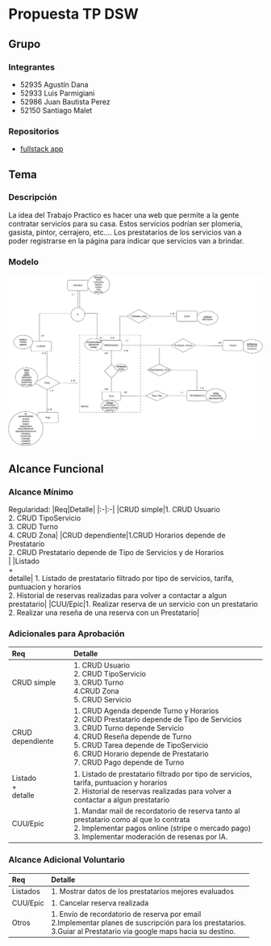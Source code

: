 # Propuesta TP DSW

## Grupo

### Integrantes

- 52935 Agustín Dana
- 52933 Luis Parmigiani
- 52986 Juan Bautista Perez
- 52150 Santiago Malet

### Repositorios

- [fullstack app](https://github.com/Anfibio0010/tpDSW)

## Tema

### Descripción

La idea del Trabajo Practico es hacer una web que permite a la gente contratar servicios para su casa. Estos servicios podrían ser plomeria, gasista, pintor, cerrajero, etc....
Los prestatarios de los servicios van a poder registrarse en la página para indicar que servicios van a brindar.

### Modelo

![ modelo ](DER.png)

## Alcance Funcional

### Alcance Mínimo

Regularidad:
|Req|Detalle|
|:-|:-|
|CRUD simple|1. CRUD Usuario <br>2. CRUD TipoServicio <br>3. CRUD Turno <br>4. CRUD Zona|
|CRUD dependiente|1.CRUD Horarios depende de Prestatario <br>2. CRUD Prestatario depende de Tipo de Servicios y de Horarios <br>|
|Listado<br>+<br>detalle| 1. Listado de prestatario filtrado por tipo de servicios, tarifa, puntuacion y horarios <br> 2. Historial de reservas realizadas para volver a contactar a algun prestatario|
|CUU/Epic|1. Realizar reserva de un servicio con un prestatario <br> 2. Realizar una reseña de una reserva con un Prestatario|

### Adicionales para Aprobación

| Req                     | Detalle                                                                                                                                                                                                                                                                                         |
| :---------------------- | :---------------------------------------------------------------------------------------------------------------------------------------------------------------------------------------------------------------------------------------------------------------------------------------------- |
| CRUD simple             | 1. CRUD Usuario <br>2. CRUD TipoServicio <br>3. CRUD Turno <br>4.CRUD Zona <br> 5. CRUD Servicio                                                                                                                                                                                                |
| CRUD dependiente        | 1. CRUD Agenda depende Turno y Horarios <br>2. CRUD Prestatario depende de Tipo de Servicios <br> 3. CRUD Turno depende Servicio <br> 4. CRUD Reseña depende de Turno <br> 5. CRUD Tarea depende de TipoServicio <br> 6. CRUD Horario depende de Prestatario <br> 7. CRUD Pago depende de Turno |
| Listado<br>+<br>detalle | 1. Listado de prestatario filtrado por tipo de servicios, tarifa, puntuacion y horarios <br> 2. Historial de reservas realizadas para volver a contactar a algun prestatario                                                                                                                    |
| CUU/Epic                | 1. Mandar mail de recordatorio de reserva tanto al prestatario como al que lo contrata<br> 2. Implementar pagos online (stripe o mercado pago) <br> 3. Implementar moderación de resenas por IA.                                                                                                |

### Alcance Adicional Voluntario

| Req      | Detalle                                                                                                                                                                        |
| :------- | :----------------------------------------------------------------------------------------------------------------------------------------------------------------------------- |
| Listados | 1. Mostrar datos de los prestatarios mejores evaluados <br>                                                                                                                    |
| CUU/Epic | 1. Cancelar reserva realizada <br>                                                                                                                                             |
| Otros    | 1. Envío de recordatorio de reserva por email <br>2.Implementar planes de suscripción para los prestatarios. <br>3.Guiar al Prestatario via google maps hacia su destino. <br> |
